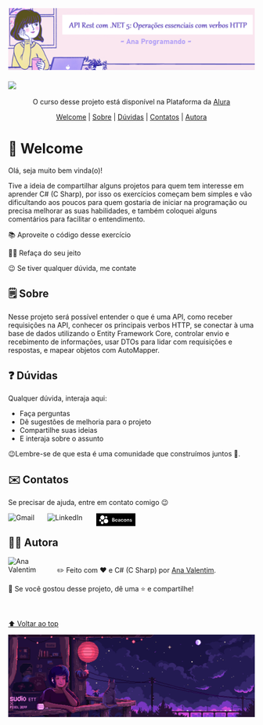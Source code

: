 ![banner_Acesso-API-Cotacao](https://github.com/AnaProgramando/API_Rest_dotNET_operacoes-essenciais-verbos-HTTP/blob/02ebe1ecd09a31203b1b8457563040878d8f05be/banner_API_Rest_dotNET.png)
----

<img src="https://img.shields.io/static/v1?label=Status&message=incomplete&color=FFA500&style=for-the-badge"/>

<p align="center"> O curso desse projeto está disponível na Plataforma da <a href="https://www.alura.com.br/" > Alura </a> </p>

<p align="center">
 <a href="#-welcome">Welcome</a> |
 <a href="#%EF%B8%8F-sobre">Sobre</a> | 
 <a href="#-d%C3%BAvidas">Dúvidas</a> | 
 <a href="#%EF%B8%8F-contatos">Contatos</a> | 
 <a href="#%EF%B8%8F-autora">Autora</a>
</p>

# 🤗 Welcome

Olá, seja muito bem vinda(o)! 

Tive a ideia de compartilhar alguns projetos para quem tem interesse em aprender C# (C Sharp), por isso os exercícios começam bem simples e vão dificultando aos poucos para quem gostaria de iniciar na programação ou precisa melhorar as suas habilidades, e também coloquei alguns comentários para facilitar o entendimento.

📚 Aproveite o código desse exercício

👩‍💻 Refaça do seu jeito

😉 Se tiver qualquer dúvida, me contate

## 🗒️ Sobre

Nesse projeto será possível entender o que é uma API, como receber requisições na API, conhecer os principais verbos HTTP, se conectar à uma base de dados utilizando o Entity Framework Core, controlar envio e recebimento de informações, usar DTOs para lidar com requisições e respostas, e mapear objetos com AutoMapper.
## ❓ Dúvidas

Qualquer dúvida, interaja aqui:
  * Faça perguntas
  * Dê sugestões de melhoria para o projeto
  * Compartilhe suas ideias
  * E interaja sobre o assunto

😉Lembre-se de que esta é uma comunidade que construímos juntos 💪.

## ✉️ Contatos

Se precisar de ajuda, entre em contato comigo 😉

[<img align="left" alt="Gmail" width="80px" src="https://img.shields.io/badge/Gmail-D14836?style=for-the-badge&logo=gmail&logoColor=white"/>](mailto:anabe.valentim@gmail.com)
[<img align="left" alt="LinkedIn" width="100px" src="https://img.shields.io/badge/LinkedIn-0077B5?style=for-the-badge&logo=linkedin&logoColor=white"/>](https://www.linkedin.com/in/ana-beatriz-valentim)
[<img align="left" alt="Beacons" width="80px" src="https://github.com/AnaProgramando/AnaProgramando/blob/31ac40741768033915a37ec0f949984bf6aad2d1/beacons_logo.png"/>](https://beacons.page/anaprogramando)
<br>


## 🙋‍♀️ Autora

<div>
  <img align="left" alt="Ana Valentim" width="100px" src="https://avatars.githubusercontent.com/u/31097110?v=4"/>
</div>

<br>
✏️ Feito com ❤️ e C# (C Sharp) por <a href="https://github.com/AnaProgramando">Ana Valentim</a>.

💙 Se você gostou desse projeto, dê uma ⭐ e compartilhe!


<br><br>
[⬆ Voltar ao top](https://github.com/AnaProgramando/API_Rest_dotNET_operacoes-essenciais-verbos-HTTP/blob/main/README.md#) <br>


 <div>
  <img align="center" alt="Pixel-Art" width="1000px" src="https://github.com/AnaProgramando/API_Rest_dotNET_operacoes-essenciais-verbos-HTTP/blob/3d51bb8d324231043b60d344df4ead588f301567/c.gif"/>
</div>

